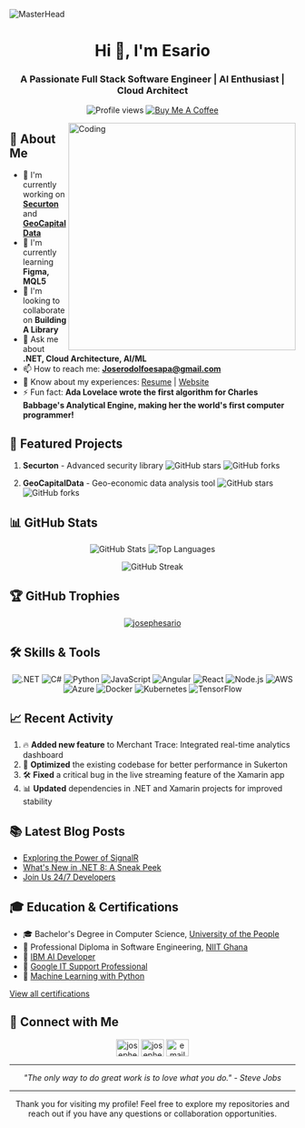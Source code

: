 ![MasterHead](https://media.licdn.com/dms/image/v2/D4D16AQHnUSNW1noCkg/profile-displaybackgroundimage-shrink_350_1400/profile-displaybackgroundimage-shrink_350_1400/0/1700843972367?e=1729728000&v=beta&t=Ua3Vq24gN4UkuWtclzOOI_WkVPvA7r0wre8PbWl8vL8)

<h1 align="center">Hi 👋, I'm Esario</h1>
<h3 align="center">A Passionate Full Stack Software Engineer | AI Enthusiast | Cloud Architect</h3>

<p align="center">
  <img src="https://komarev.com/ghpvc/?username=josephesario&label=Profile%20views&color=0e75b6&style=flat" alt="Profile views"/>
  <a href="https://www.buymeacoffee.com/esario">
    <img src="https://img.shields.io/badge/Buy%20Me%20a%20Coffee-%23FFDD00?style=flat&logo=buy-me-a-coffee&logoColor=black" alt="Buy Me A Coffee">
  </a>
</p>

<img align="right" alt="Coding" width="400" src="https://th.bing.com/th/id/R.81178b47a8598f0c81c4799f2cdd4057?rik=5cuVK%2bfI%2bsPqqw&pid=ImgRaw&r=0"/>

## 🚀 About Me

- 🔭 I'm currently working on **[Securton](https://www.nuget.org/packages?q=securton)** and **[GeoCapitalData](https://www.nuget.org/packages?q=GeoCapitalData)**
- 🌱 I'm currently learning **Figma, MQL5**
- 👯 I'm looking to collaborate on **Building A Library**
- 💬 Ask me about **.NET, Cloud Architecture, AI/ML**
- 📫 How to reach me: **Joserodolfoesapa@gmail.com**
- 📄 Know about my experiences: [Resume](https://drive.google.com/file/d/1e2DkF3-l6d41mcDdPnqnEjQfisTUK7qQ/view?usp=sharing) | [Website](https://bold.pro/my/esario-240911070528)
- ⚡ Fun fact: **Ada Lovelace wrote the first algorithm for Charles Babbage's Analytical Engine, making her the world's first computer programmer!**

## 🌟 Featured Projects

1. **Securton** - Advanced security library
   ![GitHub stars](https://img.shields.io/github/stars/josephesario/securton?style=social)
   ![GitHub forks](https://img.shields.io/github/forks/josephesario/securton?style=social)

2. **GeoCapitalData** - Geo-economic data analysis tool
   ![GitHub stars](https://img.shields.io/github/stars/josephesario/geocapitaldata?style=social)
   ![GitHub forks](https://img.shields.io/github/forks/josephesario/geocapitaldata?style=social)

## 📊 GitHub Stats

<div align="center">
  <img src="https://github-readme-stats.vercel.app/api?username=josephesario&show_icons=true&theme=radical" alt="GitHub Stats" />
  <img src="https://github-readme-stats.vercel.app/api/top-langs/?username=josephesario&layout=compact&theme=radical" alt="Top Languages" />
</div>

<div align="center">
  
  ![GitHub Streak](https://github-readme-streak-stats.herokuapp.com/?user=Josephesario&theme=radical&hide_border=true)
  
</div>

## 🏆 GitHub Trophies
<p align="center">
  <a href="https://github.com/ryo-ma/github-profile-trophy">
    <img src="https://github-profile-trophy.vercel.app/?username=josephesario&theme=darkhub&no-frame=true&row=1&column=7" alt="josephesario" />
  </a>
</p>

## 🛠️ Skills & Tools

<p align="center">
  <img src="https://img.shields.io/badge/.NET-512BD4?style=for-the-badge&logo=dotnet&logoColor=white" alt=".NET"/>
  <img src="https://img.shields.io/badge/C%23-239120?style=for-the-badge&logo=c-sharp&logoColor=white" alt="C#"/>
  <img src="https://img.shields.io/badge/Python-3776AB?style=for-the-badge&logo=python&logoColor=white" alt="Python"/>
  <img src="https://img.shields.io/badge/JavaScript-F7DF1E?style=for-the-badge&logo=javascript&logoColor=black" alt="JavaScript"/>
  <img src="https://img.shields.io/badge/Angular-DD0031?style=for-the-badge&logo=angular&logoColor=white" alt="Angular"/>
  <img src="https://img.shields.io/badge/React-20232A?style=for-the-badge&logo=react&logoColor=61DAFB" alt="React"/>
  <img src="https://img.shields.io/badge/Node.js-43853D?style=for-the-badge&logo=node.js&logoColor=white" alt="Node.js"/>
  <img src="https://img.shields.io/badge/AWS-232F3E?style=for-the-badge&logo=amazon-aws&logoColor=white" alt="AWS"/>
  <img src="https://img.shields.io/badge/Azure-0089D6?style=for-the-badge&logo=microsoft-azure&logoColor=white" alt="Azure"/>
  <img src="https://img.shields.io/badge/Docker-2CA5E0?style=for-the-badge&logo=docker&logoColor=white" alt="Docker"/>
  <img src="https://img.shields.io/badge/Kubernetes-326CE5?style=for-the-badge&logo=kubernetes&logoColor=white" alt="Kubernetes"/>
  <img src="https://img.shields.io/badge/TensorFlow-FF6F00?style=for-the-badge&logo=tensorflow&logoColor=white" alt="TensorFlow"/>
</p>

## 📈 Recent Activity
<!--START_SECTION:activity-->
1. 🔥 **Added new feature** to Merchant Trace: Integrated real-time analytics dashboard
2. 🌟 **Optimized** the existing codebase for better performance in Sukerton
3. 🛠️ **Fixed** a critical bug in the live streaming feature of the Xamarin app
4. 📊 **Updated** dependencies in .NET and Xamarin projects for improved stability
<!--END_SECTION:activity-->

## 📚 Latest Blog Posts
<!-- BLOG-POST-LIST:START -->
- [Exploring the Power of SignalR](https://www.linkedin.com/feed/update/urn:li:activity:7130695583220068352?utm_source=share&utm_medium=member_desktop)
- [What's New in .NET 8: A Sneak Peek](https://www.linkedin.com/feed/update/urn:li:activity:7103374441178402816?utm_source=share&utm_medium=member_desktop)
- [Join Us 24/7 Developers](https://www.linkedin.com/groups/12882793/)
<!-- BLOG-POST-LIST:END -->

## 🎓 Education & Certifications
- 🎓 Bachelor's Degree in Computer Science, [University of the People](https://www.uopeople.edu/)
- 📜 Professional Diploma in Software Engineering, [NIIT Ghana](https://www.niit.com/ghana)
- 🏅 [IBM AI Developer](https://coursera.org/share/5ad9a0bbc1094e5aac2efe615b2f4a4c)
- 🏅 [Google IT Support Professional](https://coursera.org/share/bf3c2261e993663df8bdc140c0a4ad43)
- 🏅 [Machine Learning with Python](https://coursera.org/share/024b7ad35e11e65979d24820651d0623)

[View all certifications](https://www.credly.com/users/jose-rodolfo-esapa-riochi)

## 🤝 Connect with Me
<p align="center">
  <a href="https://linkedin.com/in/josephesario" target="blank"><img align="center" src="https://raw.githubusercontent.com/rahuldkjain/github-profile-readme-generator/master/src/images/icons/Social/linked-in-alt.svg" alt="josephesario" height="30" width="40" /></a>
  <a href="https://instagram.com/joseph_esario" target="blank"><img align="center" src="https://raw.githubusercontent.com/rahuldkjain/github-profile-readme-generator/master/src/images/icons/Social/instagram.svg" alt="josephesario" height="30" width="40" /></a>
  <a href="mailto:Joserodolfoesapa@gmail.com" target="blank"><img align="center" src="https://th.bing.com/th/id/R.4d6db56fe0851ae7635b0dfd1cd86a72?rik=lK4d8jxpm0EqAw&pid=ImgRaw&r=0" alt="email" height="30" width="40" /></a>
</p>

---

<p align="center">
  <i>"The only way to do great work is to love what you do." - Steve Jobs</i>
</p>

---

<p align="center">
  Thank you for visiting my profile! Feel free to explore my repositories and reach out if you have any questions or collaboration opportunities.
</p>
